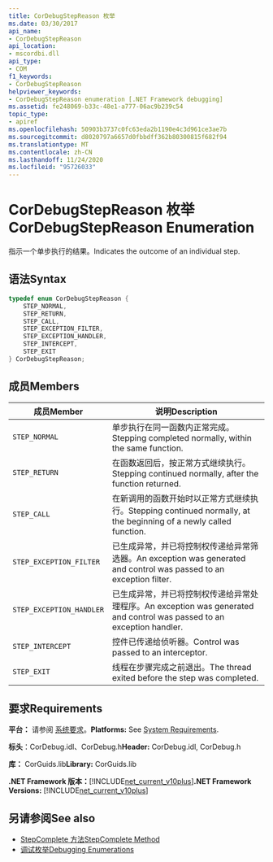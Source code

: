 ```yaml
---
title: CorDebugStepReason 枚举
ms.date: 03/30/2017
api_name:
- CorDebugStepReason
api_location:
- mscordbi.dll
api_type:
- COM
f1_keywords:
- CorDebugStepReason
helpviewer_keywords:
- CorDebugStepReason enumeration [.NET Framework debugging]
ms.assetid: fe248069-b33c-48e1-a777-06ac9b239c54
topic_type:
- apiref
ms.openlocfilehash: 50903b3737c0fc63eda2b1190e4c3d961ce3ae7b
ms.sourcegitcommit: d8020797a6657d0fbbdff362b80300815f682f94
ms.translationtype: MT
ms.contentlocale: zh-CN
ms.lasthandoff: 11/24/2020
ms.locfileid: "95726033"
---
```

# <a name="cordebugstepreason-enumeration"></a><span data-ttu-id="c7a4e-102">CorDebugStepReason 枚举</span><span class="sxs-lookup"><span data-stu-id="c7a4e-102">CorDebugStepReason Enumeration</span></span>

<span data-ttu-id="c7a4e-103">指示一个单步执行的结果。</span><span class="sxs-lookup"><span data-stu-id="c7a4e-103">Indicates the outcome of an individual step.</span></span>  
  
## <a name="syntax"></a><span data-ttu-id="c7a4e-104">语法</span><span class="sxs-lookup"><span data-stu-id="c7a4e-104">Syntax</span></span>  
  
```cpp  
typedef enum CorDebugStepReason {  
    STEP_NORMAL,  
    STEP_RETURN,  
    STEP_CALL,  
    STEP_EXCEPTION_FILTER,  
    STEP_EXCEPTION_HANDLER,  
    STEP_INTERCEPT,  
    STEP_EXIT  
} CorDebugStepReason;  
```  
  
## <a name="members"></a><span data-ttu-id="c7a4e-105">成员</span><span class="sxs-lookup"><span data-stu-id="c7a4e-105">Members</span></span>  
  
|<span data-ttu-id="c7a4e-106">成员</span><span class="sxs-lookup"><span data-stu-id="c7a4e-106">Member</span></span>|<span data-ttu-id="c7a4e-107">说明</span><span class="sxs-lookup"><span data-stu-id="c7a4e-107">Description</span></span>|  
|------------|-----------------|  
|`STEP_NORMAL`|<span data-ttu-id="c7a4e-108">单步执行在同一函数内正常完成。</span><span class="sxs-lookup"><span data-stu-id="c7a4e-108">Stepping completed normally, within the same function.</span></span>|  
|`STEP_RETURN`|<span data-ttu-id="c7a4e-109">在函数返回后，按正常方式继续执行。</span><span class="sxs-lookup"><span data-stu-id="c7a4e-109">Stepping continued normally, after the function returned.</span></span>|  
|`STEP_CALL`|<span data-ttu-id="c7a4e-110">在新调用的函数开始时以正常方式继续执行。</span><span class="sxs-lookup"><span data-stu-id="c7a4e-110">Stepping continued normally, at the beginning of a newly called function.</span></span>|  
|`STEP_EXCEPTION_FILTER`|<span data-ttu-id="c7a4e-111">已生成异常，并已将控制权传递给异常筛选器。</span><span class="sxs-lookup"><span data-stu-id="c7a4e-111">An exception was generated and control was passed to an exception filter.</span></span>|  
|`STEP_EXCEPTION_HANDLER`|<span data-ttu-id="c7a4e-112">已生成异常，并已将控制权传递给异常处理程序。</span><span class="sxs-lookup"><span data-stu-id="c7a4e-112">An exception was generated and control was passed to an exception handler.</span></span>|  
|`STEP_INTERCEPT`|<span data-ttu-id="c7a4e-113">控件已传递给侦听器。</span><span class="sxs-lookup"><span data-stu-id="c7a4e-113">Control was passed to an interceptor.</span></span>|  
|`STEP_EXIT`|<span data-ttu-id="c7a4e-114">线程在步骤完成之前退出。</span><span class="sxs-lookup"><span data-stu-id="c7a4e-114">The thread exited before the step was completed.</span></span>|  
  
## <a name="requirements"></a><span data-ttu-id="c7a4e-115">要求</span><span class="sxs-lookup"><span data-stu-id="c7a4e-115">Requirements</span></span>  

 <span data-ttu-id="c7a4e-116">**平台：** 请参阅 [系统要求](../../get-started/system-requirements.md)。</span><span class="sxs-lookup"><span data-stu-id="c7a4e-116">**Platforms:** See [System Requirements](../../get-started/system-requirements.md).</span></span>  
  
 <span data-ttu-id="c7a4e-117">**标头**：CorDebug.idl、CorDebug.h</span><span class="sxs-lookup"><span data-stu-id="c7a4e-117">**Header:** CorDebug.idl, CorDebug.h</span></span>  
  
 <span data-ttu-id="c7a4e-118">**库：** CorGuids.lib</span><span class="sxs-lookup"><span data-stu-id="c7a4e-118">**Library:** CorGuids.lib</span></span>  
  
 <span data-ttu-id="c7a4e-119">**.NET Framework 版本：**[!INCLUDE[net_current_v10plus](../../../../includes/net-current-v10plus-md.md)]</span><span class="sxs-lookup"><span data-stu-id="c7a4e-119">**.NET Framework Versions:** [!INCLUDE[net_current_v10plus](../../../../includes/net-current-v10plus-md.md)]</span></span>  
  
## <a name="see-also"></a><span data-ttu-id="c7a4e-120">另请参阅</span><span class="sxs-lookup"><span data-stu-id="c7a4e-120">See also</span></span>

- [<span data-ttu-id="c7a4e-121">StepComplete 方法</span><span class="sxs-lookup"><span data-stu-id="c7a4e-121">StepComplete Method</span></span>](icordebugmanagedcallback-stepcomplete-method.md)
- [<span data-ttu-id="c7a4e-122">调试枚举</span><span class="sxs-lookup"><span data-stu-id="c7a4e-122">Debugging Enumerations</span></span>](debugging-enumerations.md)
